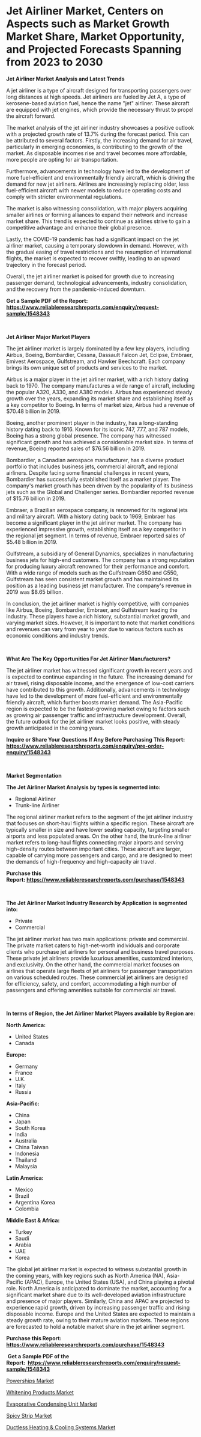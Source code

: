 <p><h1>Jet Airliner Market, Centers on Aspects such as Market Growth Market Share, Market Opportunity, and Projected Forecasts Spanning from 2023 to 2030</h1></p><p><strong>Jet Airliner Market Analysis and Latest Trends</strong></p>
<p><p>A jet airliner is a type of aircraft designed for transporting passengers over long distances at high speeds. Jet airliners are fueled by Jet A, a type of kerosene-based aviation fuel, hence the name "jet" airliner. These aircraft are equipped with jet engines, which provide the necessary thrust to propel the aircraft forward.</p><p>The market analysis of the jet airliner industry showcases a positive outlook with a projected growth rate of 13.7% during the forecast period. This can be attributed to several factors. Firstly, the increasing demand for air travel, particularly in emerging economies, is contributing to the growth of the market. As disposable incomes rise and travel becomes more affordable, more people are opting for air transportation.</p><p>Furthermore, advancements in technology have led to the development of more fuel-efficient and environmentally friendly aircraft, which is driving the demand for new jet airliners. Airlines are increasingly replacing older, less fuel-efficient aircraft with newer models to reduce operating costs and comply with stricter environmental regulations.</p><p>The market is also witnessing consolidation, with major players acquiring smaller airlines or forming alliances to expand their network and increase market share. This trend is expected to continue as airlines strive to gain a competitive advantage and enhance their global presence.</p><p>Lastly, the COVID-19 pandemic has had a significant impact on the jet airliner market, causing a temporary slowdown in demand. However, with the gradual easing of travel restrictions and the resumption of international flights, the market is expected to recover swiftly, leading to an upward trajectory in the forecast period.</p><p>Overall, the jet airliner market is poised for growth due to increasing passenger demand, technological advancements, industry consolidation, and the recovery from the pandemic-induced downturn.</p></p>
<p><strong>Get a Sample PDF of the Report:&nbsp; <a href="https://www.reliableresearchreports.com/enquiry/request-sample/1548343">https://www.reliableresearchreports.com/enquiry/request-sample/1548343</a></strong></p>
<p>&nbsp;</p>
<p><strong>Jet Airliner Major Market Players</strong></p>
<p><p>The jet airliner market is largely dominated by a few key players, including Airbus, Boeing, Bombardier, Cessna, Dassault Falcon Jet, Eclipse, Embraer, Emivest Aerospace, Gulfstream, and Hawker Beechcraft. Each company brings its own unique set of products and services to the market.</p><p>Airbus is a major player in the jet airliner market, with a rich history dating back to 1970. The company manufactures a wide range of aircraft, including the popular A320, A330, and A380 models. Airbus has experienced steady growth over the years, expanding its market share and establishing itself as a key competitor to Boeing. In terms of market size, Airbus had a revenue of $70.48 billion in 2019.</p><p>Boeing, another prominent player in the industry, has a long-standing history dating back to 1916. Known for its iconic 747, 777, and 787 models, Boeing has a strong global presence. The company has witnessed significant growth and has achieved a considerable market size. In terms of revenue, Boeing reported sales of $76.56 billion in 2019.</p><p>Bombardier, a Canadian aerospace manufacturer, has a diverse product portfolio that includes business jets, commercial aircraft, and regional airliners. Despite facing some financial challenges in recent years, Bombardier has successfully established itself as a market player. The company's market growth has been driven by the popularity of its business jets such as the Global and Challenger series. Bombardier reported revenue of $15.76 billion in 2019.</p><p>Embraer, a Brazilian aerospace company, is renowned for its regional jets and military aircraft. With a history dating back to 1969, Embraer has become a significant player in the jet airliner market. The company has experienced impressive growth, establishing itself as a key competitor in the regional jet segment. In terms of revenue, Embraer reported sales of $5.48 billion in 2019.</p><p>Gulfstream, a subsidiary of General Dynamics, specializes in manufacturing business jets for high-end customers. The company has a strong reputation for producing luxury aircraft renowned for their performance and comfort. With a wide range of models such as the Gulfstream G650 and G550, Gulfstream has seen consistent market growth and has maintained its position as a leading business jet manufacturer. The company's revenue in 2019 was $8.65 billion.</p><p>In conclusion, the jet airliner market is highly competitive, with companies like Airbus, Boeing, Bombardier, Embraer, and Gulfstream leading the industry. These players have a rich history, substantial market growth, and varying market sizes. However, it is important to note that market conditions and revenues can vary from year to year due to various factors such as economic conditions and industry trends.</p></p>
<p>&nbsp;</p>
<p><strong>What Are The Key Opportunities For Jet Airliner Manufacturers?</strong></p>
<p><p>The jet airliner market has witnessed significant growth in recent years and is expected to continue expanding in the future. The increasing demand for air travel, rising disposable income, and the emergence of low-cost carriers have contributed to this growth. Additionally, advancements in technology have led to the development of more fuel-efficient and environmentally friendly aircraft, which further boosts market demand. The Asia-Pacific region is expected to be the fastest-growing market owing to factors such as growing air passenger traffic and infrastructure development. Overall, the future outlook for the jet airliner market looks positive, with steady growth anticipated in the coming years.</p></p>
<p><strong>Inquire or Share Your Questions If Any Before Purchasing This Report: <a href="https://www.reliableresearchreports.com/enquiry/pre-order-enquiry/1548343">https://www.reliableresearchreports.com/enquiry/pre-order-enquiry/1548343</a></strong></p>
<p>&nbsp;</p>
<p><strong>Market Segmentation</strong></p>
<p><strong>The Jet Airliner Market Analysis by types is segmented into:</strong></p>
<p><ul><li>Regional Airliner</li><li>Trunk-line Airliner</li></ul></p>
<p><p>The regional airliner market refers to the segment of the jet airliner industry that focuses on short-haul flights within a specific region. These aircraft are typically smaller in size and have lower seating capacity, targeting smaller airports and less populated areas. On the other hand, the trunk-line airliner market refers to long-haul flights connecting major airports and serving high-density routes between important cities. These aircraft are larger, capable of carrying more passengers and cargo, and are designed to meet the demands of high-frequency and high-capacity air travel.</p></p>
<p><strong>Purchase this Report:&nbsp;<a href="https://www.reliableresearchreports.com/purchase/1548343">https://www.reliableresearchreports.com/purchase/1548343</a></strong></p>
<p>&nbsp;</p>
<p><strong>The Jet Airliner Market Industry Research by Application is segmented into:</strong></p>
<p><ul><li>Private</li><li>Commercial</li></ul></p>
<p><p>The jet airliner market has two main applications: private and commercial. The private market caters to high-net-worth individuals and corporate clients who purchase jet airliners for personal and business travel purposes. These private jet airliners provide luxurious amenities, customized interiors, and exclusivity. On the other hand, the commercial market focuses on airlines that operate large fleets of jet airliners for passenger transportation on various scheduled routes. These commercial jet airliners are designed for efficiency, safety, and comfort, accommodating a high number of passengers and offering amenities suitable for commercial air travel.</p></p>
<p>&nbsp;</p>
<p><strong>In terms of Region, the Jet Airliner Market Players available by Region are:</strong></p>
<p>
    <p> <strong> North America: </strong>
        <ul>
            <li>United States</li>
            <li>Canada</li>
        </ul>
        </p> 
    <p> <strong> Europe: </strong>
        <ul>
            <li>Germany</li>
            <li>France</li>
            <li>U.K.</li>
            <li>Italy</li>
            <li>Russia</li>
        </ul>
        </p> 
    <p> <strong> Asia-Pacific: </strong>
        <ul>
            <li>China</li>
            <li>Japan</li>
            <li>South Korea</li>
            <li>India</li>
            <li>Australia</li>
            <li>China Taiwan</li>
            <li>Indonesia</li>
            <li>Thailand</li>
            <li>Malaysia</li>
        </ul>
        </p> 
    <p> <strong> Latin America: </strong>
        <ul>
            <li>Mexico</li>
            <li>Brazil</li>
            <li>Argentina Korea</li>
            <li>Colombia</li>
        </ul>
        </p> 
    <p> <strong> Middle East & Africa: </strong>
        <ul>
            <li>Turkey</li>
            <li>Saudi</li>
            <li>Arabia</li>
            <li>UAE</li>
            <li>Korea</li>
        </ul>
    </p>
    </p>
<p><p>The global jet airliner market is expected to witness substantial growth in the coming years, with key regions such as North America (NA), Asia-Pacific (APAC), Europe, the United States (USA), and China playing a pivotal role. North America is anticipated to dominate the market, accounting for a significant market share due to its well-developed aviation infrastructure and presence of major players. Similarly, China and APAC are projected to experience rapid growth, driven by increasing passenger traffic and rising disposable income. Europe and the United States are expected to maintain a steady growth rate, owing to their mature aviation markets. These regions are forecasted to hold a notable market share in the jet airliner segment.</p></p>
<p><strong>Purchase this Report: <a href="https://www.reliableresearchreports.com/purchase/1548343">https://www.reliableresearchreports.com/purchase/1548343</a></strong></p>
<p>&nbsp;<strong>Get a Sample PDF of the Report:&nbsp;&nbsp;<a href="https://www.reliableresearchreports.com/enquiry/request-sample/1548343">https://www.reliableresearchreports.com/enquiry/request-sample/1548343</a></strong></p>
<p><strong></strong></p>
<p><p><a href="https://github.com/rahu1506/Market-Research-Report-List-1/blob/main/powerships-market.md">Powerships Market</a></p><p><a href="https://medium.com/@v4171497/whitening-products-market-exploring-market-share-market-trends-and-future-growth-36ecbda725a7">Whitening Products Market</a></p><p><a href="https://www.linkedin.com/pulse/evaporative-condensing-unit-market-share-amp-new-trends-pbcnc/">Evaporative Condensing Unit Market</a></p><p><a href="https://medium.com/@vidyap2912/spicy-strip-market-analysis-and-sze-forecasted-for-period-from-2023-to-2030-f6916651f38a">Spicy Strip Market</a></p><p><a href="https://www.linkedin.com/pulse/ductless-heating-amp-cooling-systems-market-research-report-rvwrc/">Ductless Heating & Cooling Systems Market</a></p></p>